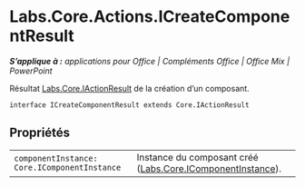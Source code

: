 
# <a name="labs.core.actions.icreatecomponentresult"></a>Labs.Core.Actions.ICreateComponentResult

 _**S’applique à :** applications pour Office | Compléments Office | Office Mix | PowerPoint_

Résultat [Labs.Core.IActionResult](../../reference/office-mix/labs.core.iactionresult.md) de la création d’un composant.

```
interface ICreateComponentResult extends Core.IActionResult
```


## <a name="properties"></a>Propriétés


|||
|:-----|:-----|
| `componentInstance: Core.IComponentInstance`|Instance du composant créé ([Labs.Core.IComponentInstance](../../reference/office-mix/labs.core.icomponentinstance.md)). |
